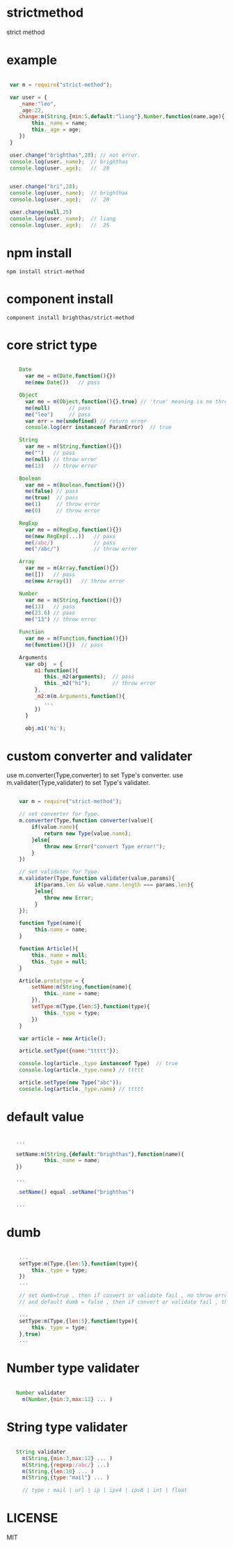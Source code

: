 strictmethod
============

strict method

example
=======

```javascript

 var m = require("strict-method");

 var user = {
    _name:"leo",
    _age:22,
    change:m(String,{min:5,default:"liang"},Number,function(name,age){
        this._name = name;
        this._age = age;
    })
 }

 user.change("brighthas",28); // not error.
 console.log(user._name);  // brighthas
 console.log(user._age);   //  28


 user.change("bri",28);
 console.log(user._name);  // brighthas
 console.log(user._age);   //  28

 user.change(null,25)
 console.log(user._name);  // liang
 console.log(user._age);   //  25


```
npm install
============

    npm install strict-method

component install
=================

    component install brighthas/strict-method

core strict type
=================

```javascript

    Date
      var me = m(Date,function(){})
      me(new Date())   // pass

    Object
      var me = m(Object,function(){},true) // 'true' meaning is no throw error, return ParamError object .
      me(null)      // pass
      me("leo")     // pass
      var err = me(undefined) // return error
      console.log(err instanceof ParamError)  // true

    String
      var me = m(String,function(){})
      me("")   // pass
      me(null) // throw error
      me(13)   // throw error

    Boolean
      var me = m(Boolean,function(){})
      me(false) // pass
      me(true)  // pass
      me(1)     // throw error
      me(0)     // throw error

    RegExp
      var me = m(RegExp,function(){})
      me(new RegExp(...))   // pass
      me(/abc/)             // pass
      me("/abc/")           // throw error

    Array
      var me = m(Array,function(){})
      me([])   // pass
      me(new Array())   // throw error

    Number
      var me = m(String,function(){})
      me(13)   // pass
      me(23.6) // pass
      me("13") // throw error

    Function
      var me = m(Function,function(){})
      me(function(){})  // pass

    Arguments
      var obj  = {
         m1:function(){
            this._m2(arguments);  // pass
            this._m2("hi");       // throw error
         },
         _m2:m(m.Arguments,function(){
            ...
         })
      }

      obj.m1('hi');

```

custom converter and validater
==============================

   use m.converter(Type,converter) to set Type's converter.
   use m.validater(Type,validater) to set Type's validater.

```javascript

    var m = require("strict-method");

    // set converter for Type.
    m.converter(Type,function converter(value){
        if(value.name){
            return new Type(value.name);
        }else{
            throw new Error("convert Type error!");
        }
    })

    // set validater for Type.
    m.validater(Type,function validater(value,params){
         if(params.len && value.name.length === params.len){
         }else{
            throw new Error;
         }
    });

    function Type(name){
         this.name = name;
    }

    function Article(){
        this._name = null;
        this._type = null;
    }

    Article.prototype = {
        setName:m(String,function(name){
            this._name = name;
        }),
        setType:m(Type,{len:5},function(type){
            this._type = type;
        })
    }

    var article = new Article();

    article.setType({name:"ttttt"});

    console.log(article._type instanceof Type)  // true
    console.log(article._type.name) // ttttt

    article.setType(new Type("abc"));
    console.log(article._type.name) // ttttt

```

default value
=============

```javascript

   ...

   setName:m(String,{default:"brighthas"},function(name){
            this._name = name;
   })

   ...

   .setName() equal .setName("brighthas")

   ...

```

dumb
====

```javascript

    ...
    setType:m(Type,{len:5},function(type){
        this._type = type;
    })
    ...

    // set dumb=true , then if convert or validate fail , no throw error , return ParamError object .
    // and default dumb = false , then if convert or validate fail , then throw error.

    ...
    setType:m(Type,{len:5},function(type){
        this._type = type;
    },true)
    ...

```

Number type validater
===================

```javascript

   Number validater
     m(Number,{min:3,max:12} ... )

```

String type validater
======================

```javascript

   String validater
     m(String,{min:3,max:12} ... )
     m(String,{regexp:/abc/} ...)
     m(String,{len:10} ... )
     m(String,{type:"mail"} ... )

     // type : mail | url | ip | ipv4 | ipv6 | int | float

```
LICENSE
=======

   MIT

